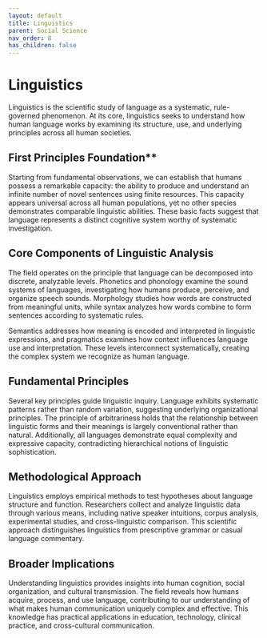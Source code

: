 ```yaml
---
layout: default
title: Linguistics
parent: Social Science
nav_order: 8
has_children: false
---
```


# Linguistics

Linguistics is the scientific study of language as a systematic, rule-governed phenomenon. At its core, linguistics seeks to understand how human language works by examining its structure, use, and underlying principles across all human societies.

## First Principles Foundation**

Starting from fundamental observations, we can establish that humans possess a remarkable capacity: the ability to produce and understand an infinite number of novel sentences using finite resources. This capacity appears universal across all human populations, yet no other species demonstrates comparable linguistic abilities. These basic facts suggest that language represents a distinct cognitive system worthy of systematic investigation.

## Core Components of Linguistic Analysis

The field operates on the principle that language can be decomposed into discrete, analyzable levels. Phonetics and phonology examine the sound systems of languages, investigating how humans produce, perceive, and organize speech sounds. Morphology studies how words are constructed from meaningful units, while syntax analyzes how words combine to form sentences according to systematic rules.

Semantics addresses how meaning is encoded and interpreted in linguistic expressions, and pragmatics examines how context influences language use and interpretation. These levels interconnect systematically, creating the complex system we recognize as human language.

## Fundamental Principles

Several key principles guide linguistic inquiry. Language exhibits systematic patterns rather than random variation, suggesting underlying organizational principles. The principle of arbitrariness holds that the relationship between linguistic forms and their meanings is largely conventional rather than natural. Additionally, all languages demonstrate equal complexity and expressive capacity, contradicting hierarchical notions of linguistic sophistication.

## Methodological Approach

Linguistics employs empirical methods to test hypotheses about language structure and function. Researchers collect and analyze linguistic data through various means, including native speaker intuitions, corpus analysis, experimental studies, and cross-linguistic comparison. This scientific approach distinguishes linguistics from prescriptive grammar or casual language commentary.

## Broader Implications

Understanding linguistics provides insights into human cognition, social organization, and cultural transmission. The field reveals how humans acquire, process, and use language, contributing to our understanding of what makes human communication uniquely complex and effective. This knowledge has practical applications in education, technology, clinical practice, and cross-cultural communication.

